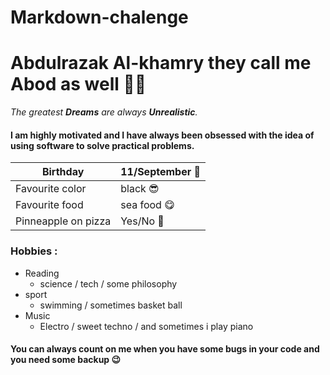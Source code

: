 # Markdown-chalenge

# Abdulrazak Al-khamry they call me Abod as well 🤷‍♂️

*The greatest **Dreams** are always **Unrealistic**.*

####  I am highly motivated and I have always been obsessed with the idea of using software to solve practical problems.

|Birthday|11/September 🥳|
|---|---|
|Favourite color|black 😎|
|Favourite food| sea food 😋|
|Pinneapple on pizza|Yes/No 🤔|

### Hobbies :
- Reading
  - science / tech / some philosophy
- sport
  - swimming / sometimes basket ball
- Music
  - Electro / sweet techno / and sometimes i play piano 

#### You can always count on me when you have some bugs in your code and you need some backup 😉
